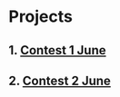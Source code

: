 # Projects

## 1. [Contest 1 June](https://gaurav-singh-panwar.github.io/AccioJob/Contest_1_June/)

## 2. [Contest 2 June](https://gaurav-singh-panwar.github.io/AccioJob/Contest_2_June/)
